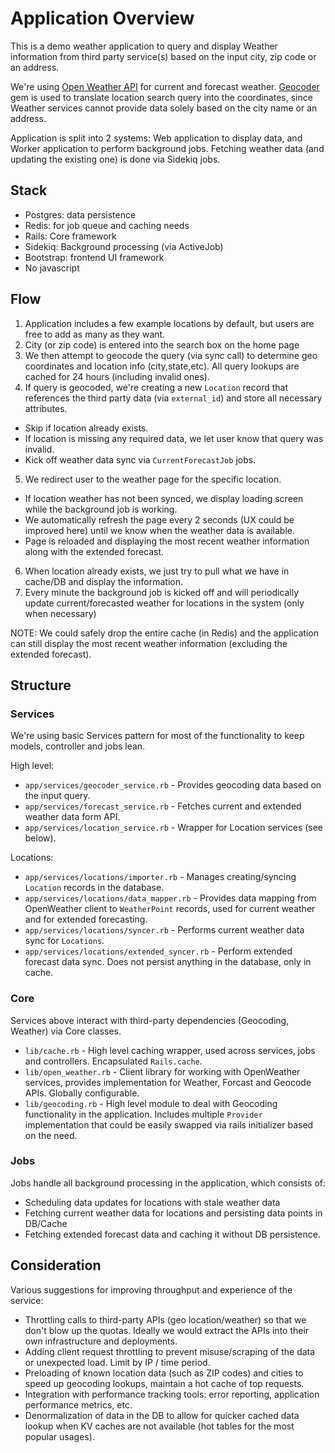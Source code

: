 # Application Overview

This is a demo weather application to query and display Weather information from third
party service(s) based on the input city, zip code or an address.

We're using [Open Weather API](https://openweathermap.org/api) for current and forecast
weather. [Geocoder](http://www.rubygeocoder.com/) gem is used to translate location
search query into the coordinates, since Weather services cannot provide data solely
based on the city name or an address.

Application is split into 2 systems: Web application to display data, and Worker application
to perform background jobs. Fetching weather data (and updating the existing one) is
done via Sidekiq jobs.

## Stack

- Postgres: data persistence
- Redis: for job queue and caching needs
- Rails: Core framework
- Sidekiq: Background processing (via ActiveJob)
- Bootstrap: frontend UI framework
- No javascript

## Flow

1. Application includes a few example locations by default, but users are free to add as many as they want.
2. City (or zip code) is entered into the search box on the home page
3. We then attempt to geocode the query (via sync call) to determine geo coordinates and location info (city,state,etc). All query lookups are cached for 24 hours (including invalid ones).
4. If query is geocoded, we're creating a new `Location` record that references the third party data (via `external_id`) and store all necessary attributes.
  - Skip if location already exists.
  - If location is missing any required data, we let user know that query was invalid.
  - Kick off weather data sync via `CurrentForecastJob` jobs.
5. We redirect user to the weather page for the specific location.
  - If location weather has not been synced, we display loading screen while the background job is working.
  - We automatically refresh the page every 2 seconds (UX could be improved here) until we know when the weather data is available.
  - Page is reloaded and displaying the most recent weather information along with the extended forecast.
6. When location already exists, we just try to pull what we have in cache/DB and display the information.
7. Every minute the background job is kicked off and will periodically update current/forecasted weather for locations in the system (only when necessary)

NOTE: We could safely drop the entire cache (in Redis) and the application can still display
the most recent weather information (excluding the extended forecast).

## Structure

### Services

We're using basic Services pattern for most of the functionality to keep models,
controller and jobs lean.

High level:

- `app/services/geocoder_service.rb` - Provides geocoding data based on the input query.
- `app/services/forecast_service.rb` - Fetches current and extended weather data form API.
- `app/services/location_service.rb` - Wrapper for Location services (see below).

Locations:

- `app/services/locations/importer.rb` - Manages creating/syncing `Location` records in the database.
- `app/services/locations/data_mapper.rb` - Provides data mapping from OpenWeather client to `WeatherPoint` records, used for current weather and for extended forecasting.
- `app/services/locations/syncer.rb` - Performs current weather data sync for `Locations`.
- `app/services/locations/extended_syncer.rb` - Perform extended forecast data sync. Does not persist anything in the database, only in cache.

### Core

Services above interact with third-party dependencies (Geocoding, Weather) via Core classes.

- `lib/cache.rb` - High level caching wrapper, used across services, jobs and controllers. Encapsulated `Rails.cache`.
- `lib/open_weather.rb` - Client library for working with OpenWeather services, provides implementation for Weather, Forcast and Geocode APIs. Globally configurable.
- `lib/geocoding.rb` - High level module to deal with Geocoding functionality in the application. Includes multiple `Provider` implementation that could be easily swapped via rails initializer based on the need.

### Jobs

Jobs handle all background processing in the application, which consists of:

- Scheduling data updates for locations with stale weather data
- Fetching current weather data for locations and persisting data points in DB/Cache
- Fetching extended forecast data and caching it without DB persistence.

## Consideration

Various suggestions for improving throughput and experience of the service:

- Throttling calls to third-party APIs (geo location/weather) so that we don't blow up the quotas. Ideally we would extract the APIs into their own infrastructure and deployments.
- Adding client request throttling to prevent misuse/scraping of the data or unexpected load. Limit by IP / time period.
- Preloading of known location data (such as ZIP codes) and cities to speed up geocoding lookups, maintain a hot cache of top requests.
- Integration with performance tracking tools: error reporting, application performance metrics, etc.
- Denormalization of data in the DB to allow for quicker cached data lookup when KV caches are not available (hot tables for the most popular usages).
